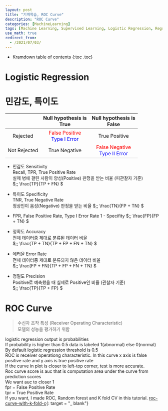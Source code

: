 ```yaml
---
layout: post
title: "기계학습, ROC Curve"
description: "ROC Curve"
categories: [MachineLearning]
tags: [Machine Learning, Supervised Learning, Logistic Regression, Regression, ROC Curve]
use_math: true
redirect_from:
  - /2021/07/03/
---
```


* Kramdown table of contents
{:toc .toc}

# Logistic Regression
 

# 민감도, 특이도    

| | Null hypothesis is <br /> True | Null hypothesis is <br /> False |
|:---:|:---:|:---:|
|Rejected|<span style="color:red">False Positive</span><br /><span style="color:blue">Type I Error</span>|True Positive|    
|Not Rejected|True Negative|<span style="color:red"> False Negative</span><br /><span style="color:blue"> Type II Error </span>|    

- 민감도 Sensitivity     
Recall, TPR, True Positive Rate    
실제 병에 걸린 사람이 양성(Positive) 판정을 받는 비율 (피관찰자 기준)    
$\;\; \frac{TP}{TP + FN} $    

- 특이도 Specificity    
TNR, True Negative Rate    
정상인이 음성(Negative) 판정을 받는 비율
$\;\; \frac{TN}{FP + TN} $    

- FPR, False Positive Rate, Type I Error Rate
1 - Specifity
$\;\; \frac{FP}{FP + TN} $    

- 정확도 Accuracy    
전체 데이터중 제대로 분류된 데이터 비율   
$\;\; \frac{TP + TN}{TP + FP + FN + TN} $    

- 에러율 Error Rate    
전체 데이터중 제대로 분류되지 않은 데이터 비율  
$\;\; \frac{FP + FN}{TP + FP + FN + TN} $   

- 정밀도 Precision    
Positive로 예측했을 때 실제로 Positive인 비율 (관찰자 기준)  
$\;\; \frac{TP}{TP + FP} $   


# ROC Curve    
> 수신자 조작 특성 (Receiver Operating Characteristic)      
> 모델의 성능을 평가하기 위함   



logistic regression output is probabilities         
If probability is higher than 0.5 data is labeled 1(abnormal) else 0(normal)         
By default logistic regression threshold is 0.5           
ROC is receiver operationg characteristic. In this curve x axis is false positive rate and y axis is true positive rate            
If the curve in plot is closer to left-top corner, test is more accurate.        
Roc curve score is auc that is computation area under the curve from prediction scores          
We want auc to closer 1            
fpr = False Positive Rate           
tpr = True Positive Rate            
If you want, I made ROC, Random forest and K fold CV in this tutorial. 
[roc-curve-with-k-fold-c](https://www.kaggle.com/kanncaa1/roc-curve-with-k-fold-cv/){: target = "_ blank"}           
